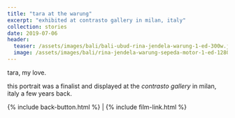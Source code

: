 ```yaml
---
title: "tara at the warung"
excerpt: "exhibited at contrasto gallery in milan, italy"
collection: stories
date: 2019-07-06
header:
  teaser: /assets/images/bali/bali-ubud-rina-jendela-warung-1-ed-300w.jpg
  image: /assets/images/bali/rina-jendela-warung-sepeda-motor-1-ed-1280w.jpg
---
```

tara, my love.

this portrait was a finalist and displayed at the *contrasto gallery* in milan, italy a few years back.

{% include back-button.html %} | {% include film-link.html %}